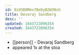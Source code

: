 ```yaml
---
id: 0iU5B0Mmx7BeDyB2W3NsG
title: Devaraj Sandberg
desc: ''
updated: 1643723096354
created: 1643723096354
---
```



- [[person]] - Devaraj Sandberg
- appeared 1x at the stoa
